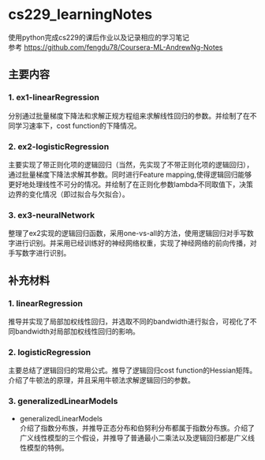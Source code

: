 # cs229_learningNotes
使用python完成cs229的课后作业以及记录相应的学习笔记  
参考 https://github.com/fengdu78/Coursera-ML-AndrewNg-Notes  
## 主要内容
### 1. ex1-linearRegression  
分别通过批量梯度下降法和求解正规方程组来求解线性回归的参数。并绘制了在不同学习速率下，cost function的下降情况。
### 2. ex2-logisticRegression  
主要实现了带正则化项的逻辑回归（当然，先实现了不带正则化项的逻辑回归），通过批量梯度下降法求解其参数。同时进行Feature mapping,使得逻辑回归能够更好地处理线性不可分的情况。并绘制了在正则化参数lambda不同取值下，决策边界的变化情况（即过拟合与欠拟合）。
### 3. ex3-neuralNetwork  
整理了ex2实现的逻辑回归函数，采用one-vs-all的方法，使用逻辑回归对手写数字进行识别。并采用已经训练好的神经网络权重，实现了神经网络的前向传播，对手写数字进行识别。
## 补充材料
### 1. linearRegression  
推导并实现了局部加权线性回归，并选取不同的bandwidth进行拟合，可视化了不同bandwidth对局部加权线性回归的影响。
### 2. logisticRegression  
主要总结了逻辑回归的常用公式。推导了逻辑回归cost function的Hessian矩阵。介绍了牛顿法的原理，并且采用牛顿法求解逻辑回归的参数。
### 3. generalizedLinearModels  
* generalizedLinearModels  
介绍了指数分布族，并推导正态分布和伯努利分布都属于指数分布族。介绍了广义线性模型的三个假设，并推导了普通最小二乘法以及逻辑回归都是广义线性模型的特例。